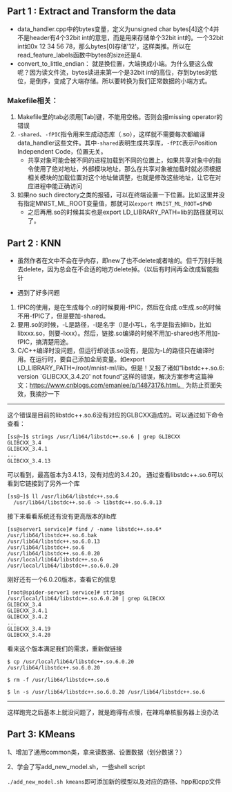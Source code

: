 ## Part 1 : Extract and Transform the data

- data_handler.cpp中的bytes变量，定义为unsigned char bytes[4]这个4并不是header有4个32bit int的意思，而是用来存储单个32bit int的。一个32bit int如0x 12 34 56 78，那么bytes[0]存储'12'，这样类推。所以在read_feature_labels函数中bytes的size还是4.
- convert_to_little_endian： 就是换位置，大端换成小端。为什么要这么做呢？因为读文件流，bytes读进来第一个是32bit int的高位，存到bytes的低位，是倒序，变成了大端存储。所以要转换为我们正常数据的小端方式。


### Makefile相关：
1. Makefile里的tab必须用[Tab]键，不能用空格。否则会报missing operator的错误
2. `-shared`、`-fPIC`指令用来生成动态库（.so），这样就不需要每次都编译data_handler这些文件。其中`-shared`表明生成共享库，`-fPIC`表示Position Independent Code，位置无关。
    - 共享对象可能会被不同的进程加载到不同的位置上，如果共享对象中的指令使用了绝对地址，外部模块地址，那么在共享对象被加载时就必须根据相关模块的加载位置对这个地址做调整，也就是修改这些地址，让它在对应进程中能正确访问
3. 如果no such directory之类的报错，可以在终端设置一下位置。比如这里并没有指定MNIST_ML_ROOT变量值，那就可以`export MNIST_ML_ROOT=$PWD`
    - 之后再用.so的时候其实也是export LD_LIBRARY_PATH=lib的路径就可以了。


## Part 2 : KNN

- 虽然作者在文中不会在乎内存，即new了也不delete或者啥的。但千万别手贱去delete，因为总会在不合适的地方delete掉。（以后有时间再全改成智能指针

- 遇到了好多问题
1. fPIC的使用，是在生成每个.o的时候要用-fPIC，然后在合成.o生成.so的时候不用-fPIC了，但是要加-shared。
2. 要用.so的时候，-L是路径，-l是名字（l是小写L，名字是指去掉lib，比如libxxx.so，则要-lxxx）。然后，链接.so编译的时候不用加-shared也不用加-fPIC，搞清楚用途。
3. C/C++编译时没问题，但运行却说该.so没有，是因为-L的路径只在编译时用。在运行时，要自己添加全局变量。如export LD_LIBRARY_PATH=/root/mnist-ml/lib。但是！又报了诸如“libstdc++.so.6: version `GLIBCXX_3.4.20' not found”这样的错误，解决方案参考这篇神文：https://www.cnblogs.com/emanlee/p/14873176.html。
为防止页面失效，我摘抄一下
-----------------
这个错误是目前的libstdc++.so.6没有对应的GLBCXX造成的。可以通过如下命令查看：
```
[ss@~]$ strings /usr/lib64/libstdc++.so.6 | grep GLIBCXX
GLIBCXX_3.4
GLIBCXX_3.4.1
...
GLIBCXX_3.4.13
```

可以看到，最高版本为3.4.13，没有对应的3.4.20。
通过查看libstdc++.so.6可以看到它链接到了另外一个库
```
[ss@~]$ ll /usr/lib64/libstdc++.so.6
  /usr/lib64/libstdc++.so.6 -> libstdc++.so.6.0.13
```
接下来看看系统还有没有更高版本的lib库
```
[ss@server1 service]# find / -name libstdc++.so.6*
/usr/lib64/libstdc++.so.6.bak
/usr/lib64/libstdc++.so.6.0.13
/usr/lib64/libstdc++.so.6
/usr/lib64/libstdc++.so.6.0.20
/usr/local/lib64/libstdc++.so.6
/usr/local/lib64/libstdc++.so.6.0.20
```
刚好还有一个6.0.20版本，查看它的信息
```
[root@spider-server1 service]# strings /usr/local/lib64/libstdc++.so.6.0.20 | grep GLIBCXX
GLIBCXX_3.4
GLIBCXX_3.4.1
GLIBCXX_3.4.2
...
GLIBCXX_3.4.19
GLIBCXX_3.4.20
```
看来这个版本满足我们的需求，重新做链接
```
$ cp /usr/local/lib64/libstdc++.so.6.0.20 /usr/lib64/libstdc++.so.6.0.20

$ rm -f /usr/lib64/libstdc++.so.6

$ ln -s /usr/lib64/libstdc++.so.6.0.20 /usr/lib64/libstdc++.so.6 
```
---------------------

这样跑完之后基本上就没问题了，就是跑得有点慢，在辣鸡单核服务器上没办法



## Part 3: KMeans

1、增加了通用common类，拿来读数据、设置数据（划分数据？）

2、学会了写add_new_model.sh，一些shell script

`./add_new_model.sh kmeans`即可添加新的模型以及对应的路径、hpp和cpp文件